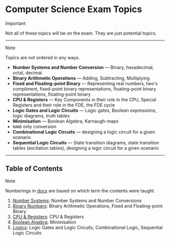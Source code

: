 # Computer Science Exam Topics

> [!IMPORTANT]
> Not all of these topics will be on the exam. They are just potential topics.

***

> [!NOTE]
> Topics are not ordered in any ways.

- **Number Systems and Number Conversion** — Binary, hexadecimal, octal, decimal
- **Binary Arithmetic Operations** — Adding, Subtracting, Multiplying
- **Fixed and Floating-point Binary** — Representing real numbers, two's compliment, fixed-point binary representations, floating-point binary representations, floating-point binary
- **CPU & Registers** — Key Components in their role in the CPU, Special Registers and their role in the FDE, the FDE cycle
- **Logic Gates and Logic Circuits** — Logic gates, Boolean expressions, logic diagrams, truth tables
- **Minimisation** — Boolean Algebra, Karnaugh-maps
- `NAND` only conversion
- **Combinational Logic Circuits** — designing a logic circuit for a given scenario
- **Sequential Logic Circuits** — State transition diagrams, state transition tables (excitation tables), designing a logic circuit for a given scenario

***

## Table of Contents

> [!NOTE]
> Numberings in [docs](/docs/) are based on which term the contents were taught.

1. [Number Systems](/docs/1.1-number_systems.md): Number Systems and Number Conversions
2. [Binary Numbers](/docs/1.2-binary_numbers.md): Binary Arithmetic Operations, Fixed and Floating-point Binary
3. [CPU & Registers](/docs/1.3-cpu_registers.md): CPU & Registers
4. [Boolean Algebra](/docs/2.1-boolean_algebra.md): Minimisation
5. [Logics](/docs/2.2-logic.md): Logic Gates and Logic Circuits, Combinational Logic, Sequential Logic Circuits
